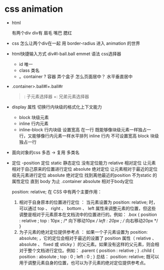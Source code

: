 # css animation

- html

    有两个div
    div有
    眉毛
    嘴巴
    腮红


- css
   怎么让两个div在一起
   用 border-radius
   进入 animation 的世界

- html快捷输入方式
   div#l-ball.ball    emmet 语法   css选择器
  - id 唯一
  - class 类名
  - 。container ? 容器
    弄个盒子  怎么页面居中？
    水平垂直居中
- .container>.ball#l+.ball#r
  >: 子元素选择器
  +: 兄弟元素选择器

- display 属性  切换行内块级的格式化上下文能力
  - block 块级元素
  - inline 行内元素
  - inline-block 行内块级 设置宽高 在一行
   既能够像块级元素一样独占一行，又能够像行内元素一样水平排列
   inline 行内 不可设置宽高
   block 块级 独占一行

- 面向对象的css
    多态  ->  复用 多类名
- 定位
    -position 定位
     static  静态定位 没有定位能力
     relative 相对定位 让元素相对于自己原来的位置进行定位
     absolute 绝对定位 让元素相对于最近的定位祖先元素进行定位
     absolute 绝对定位 找到离他最近的position 不为static 的属性定位
     直到 body 为止
     .container absolute  相对于body定位

  position: relative; 在 CSS 中有两个主要作用：

    1. 相对于自身原本的位置进行定位 ： 当元素设置为 position: relative; 时，可以通过 top 、 right 、 bottom 、 left 属性来调整元素的位置，但这些调整是相对于元素原本在文档流中的位置进行的。例如：
   .box {
   position : relative ;
   top : 10px ; /* 向下移动10px */
   left : 20px ; /* 向右移动20px */
   }
    2. 为子元素的绝对定位提供参考点 ： 如果一个子元素设置为 position: absolute; ，它的定位会相对于最近的设置了 position 属性（ relative 、 absolute 、 fixed 或 sticky ）的父元素。如果没有这样的父元素，则会相对于整个文档进行定位。例如：
   .parent {
   position : relative ;
   }
   .child {
   position : absolute ;
   top : 0 ;
   left : 0 ;
   }
总结： position: relative; 既可以用于调整元素自身的位置，也可以为子元素的绝对定位提供参考点。





